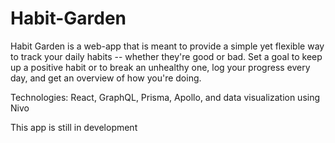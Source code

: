 # Habit-Garden

Habit Garden is a web-app that is meant to provide a simple yet flexible way to track your daily habits -- whether they're good or bad. Set a goal to keep up a positive habit or to break an unhealthy one, log your progress every day, and get an overview of how you're doing. 

Technologies: React, GraphQL, Prisma, Apollo, and data visualization using Nivo

This app is still in development 

